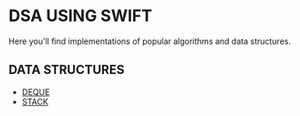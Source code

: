 # DSA USING SWIFT
Here you'll find implementations of popular algorithms and data structures.

## DATA  STRUCTURES

- [DEQUE](Deque/)
- [STACK](Stack/)



